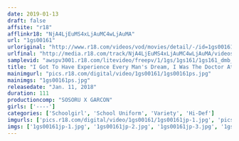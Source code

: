 ```yaml
---
date: 2019-01-13
draft: false
affsite: "r18"
afflinkr18: "NjA4LjEuMS4xLjAuMC4wLjAuMA"
url: "1gs00161"
urloriginal: "http://www.r18.com/videos/vod/movies/detail/-/id=1gs00161"
urlfinal: "http://media.r18.com/track/NjA4LjEuMS4xLjAuMC4wLjAuMA/videos/vod/movies/detail/-/id=1gs00161"
samplevid: "awspv3001.r18.com/litevideo/freepv/1/1gs/1gs161/1gs161_dmb_w.mp4"
title: "I Got To Have Experience Every Man's Dream, I Was The Doctor At A Girl's School For One Day, And I Treated These Hot Female Student Babes! A Young Female Student Came To Her Medical Examination Clutching Her Chest In Pain! She Was Breathing Hard, And Her Legs Were Shaking! So I Used My Stethoscope On Her, And She Began To Feel Sensual!? And When I Started To Feel Her Body, She Began To Pant Heavily..."
mainimgurl: "pics.r18.com/digital/video/1gs00161/1gs00161ps.jpg"
mainimgs: "1gs00161ps.jpg"
releasedate: "Jan. 11, 2018"
duration: 111
productioncomp: "SOSORU X GARCON"
girls: ['----']
categories: ['Schoolgirl', 'School Uniform', 'Variety', 'Hi-Def']
imgurls: ['pics.r18.com/digital/video/1gs00161/1gs00161jp-1.jpg', 'pics.r18.com/digital/video/1gs00161/1gs00161jp-2.jpg', 'pics.r18.com/digital/video/1gs00161/1gs00161jp-3.jpg', 'pics.r18.com/digital/video/1gs00161/1gs00161jp-4.jpg', 'pics.r18.com/digital/video/1gs00161/1gs00161jp-5.jpg', 'pics.r18.com/digital/video/1gs00161/1gs00161jp-6.jpg', 'pics.r18.com/digital/video/1gs00161/1gs00161jp-7.jpg', 'pics.r18.com/digital/video/1gs00161/1gs00161jp-8.jpg', 'pics.r18.com/digital/video/1gs00161/1gs00161jp-9.jpg', 'pics.r18.com/digital/video/1gs00161/1gs00161jp-10.jpg', 'pics.r18.com/digital/video/1gs00161/1gs00161jp-11.jpg', 'pics.r18.com/digital/video/1gs00161/1gs00161jp-12.jpg', 'pics.r18.com/digital/video/1gs00161/1gs00161jp-13.jpg', 'pics.r18.com/digital/video/1gs00161/1gs00161jp-14.jpg', 'pics.r18.com/digital/video/1gs00161/1gs00161jp-15.jpg', 'pics.r18.com/digital/video/1gs00161/1gs00161jp-16.jpg', 'pics.r18.com/digital/video/1gs00161/1gs00161jp-17.jpg', 'pics.r18.com/digital/video/1gs00161/1gs00161jp-18.jpg', 'pics.r18.com/digital/video/1gs00161/1gs00161jp-19.jpg', 'pics.r18.com/digital/video/1gs00161/1gs00161jp-20.jpg']
imgs: ['1gs00161jp-1.jpg', '1gs00161jp-2.jpg', '1gs00161jp-3.jpg', '1gs00161jp-4.jpg', '1gs00161jp-5.jpg', '1gs00161jp-6.jpg', '1gs00161jp-7.jpg', '1gs00161jp-8.jpg', '1gs00161jp-9.jpg', '1gs00161jp-10.jpg', '1gs00161jp-11.jpg', '1gs00161jp-12.jpg', '1gs00161jp-13.jpg', '1gs00161jp-14.jpg', '1gs00161jp-15.jpg', '1gs00161jp-16.jpg', '1gs00161jp-17.jpg', '1gs00161jp-18.jpg', '1gs00161jp-19.jpg', '1gs00161jp-20.jpg']
---
```

